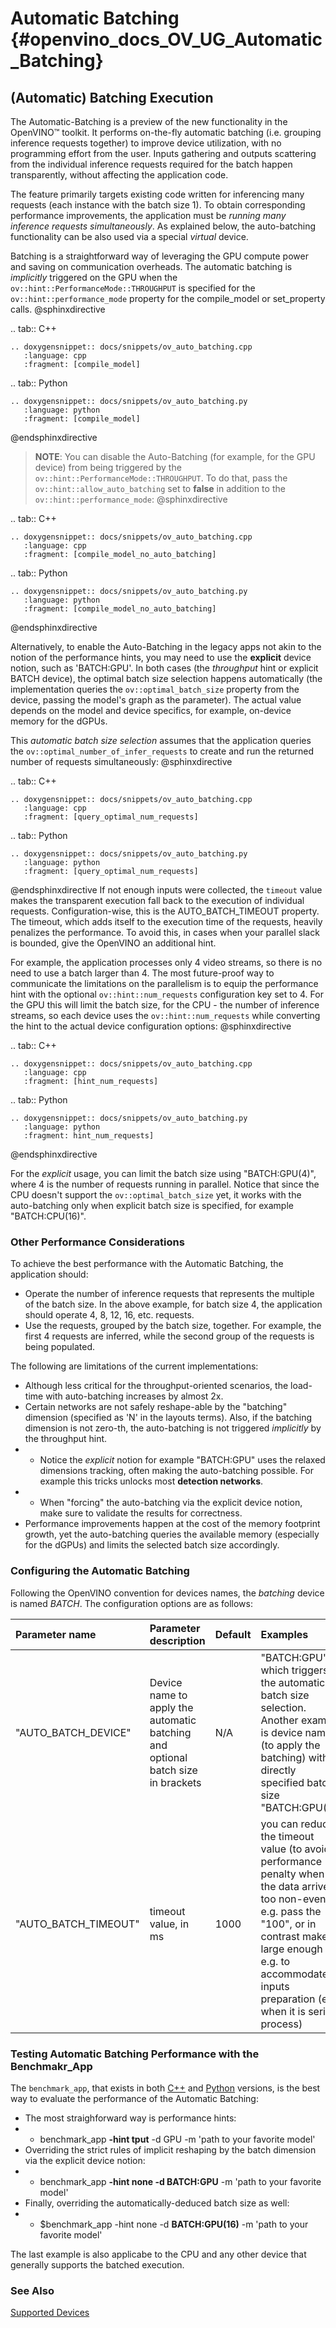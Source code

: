 # Automatic Batching {#openvino_docs_OV_UG_Automatic_Batching}

## (Automatic) Batching Execution

The Automatic-Batching is a preview of the new functionality in the OpenVINO™ toolkit.  It performs on-the-fly automatic batching (i.e. grouping inference requests together) to improve device utilization, with no programming effort from the user.
Inputs gathering and outputs scattering from the individual inference requests required for the batch happen transparently, without affecting the application code. 

The feature primarily targets existing code written for inferencing many requests (each instance with the batch size 1). To obtain corresponding performance improvements, the application must be *running many inference requests simultaneously*. 
As explained below, the auto-batching functionality can be also used via a special *virtual* device.       

Batching is a straightforward way of leveraging the GPU compute power and saving on communication overheads. The automatic batching is  _implicitly_ triggered on the GPU when the `ov::hint::PerformanceMode::THROUGHPUT` is specified for the `ov::hint::performance_mode` property for the compile_model or set_property calls.
@sphinxdirective

.. tab:: C++

    .. doxygensnippet:: docs/snippets/ov_auto_batching.cpp
       :language: cpp
       :fragment: [compile_model]

.. tab:: Python

    .. doxygensnippet:: docs/snippets/ov_auto_batching.py
       :language: python
       :fragment: [compile_model]

@endsphinxdirective
> **NOTE**: You can disable the Auto-Batching (for example, for the GPU device) from being triggered by the `ov::hint::PerformanceMode::THROUGHPUT`. To do that, pass the `ov::hint::allow_auto_batching` set to **false** in addition to the `ov::hint::performance_mode`:
@sphinxdirective

.. tab:: C++

    .. doxygensnippet:: docs/snippets/ov_auto_batching.cpp
       :language: cpp
       :fragment: [compile_model_no_auto_batching]

.. tab:: Python

    .. doxygensnippet:: docs/snippets/ov_auto_batching.py
       :language: python
       :fragment: [compile_model_no_auto_batching]

@endsphinxdirective


Alternatively, to enable the Auto-Batching in the legacy apps not akin to the notion of the performance hints, you may need to use the **explicit** device notion, such as 'BATCH:GPU'. In both cases (the *throughput* hint or explicit BATCH device), the optimal batch size selection happens automatically (the implementation queries the `ov::optimal_batch_size` property from the device, passing the model's graph as the parameter). The actual value depends on the model and device specifics, for example, on-device memory for the dGPUs.

This _automatic batch size selection_ assumes that the application queries the `ov::optimal_number_of_infer_requests` to create and run the returned number of requests simultaneously:
@sphinxdirective

.. tab:: C++

    .. doxygensnippet:: docs/snippets/ov_auto_batching.cpp
       :language: cpp
       :fragment: [query_optimal_num_requests]

.. tab:: Python

    .. doxygensnippet:: docs/snippets/ov_auto_batching.py
       :language: python
       :fragment: [query_optimal_num_requests]

@endsphinxdirective
If not enough inputs were collected, the `timeout` value makes the transparent execution fall back to the execution of individual requests. Configuration-wise, this is the AUTO_BATCH_TIMEOUT property.
The timeout, which adds itself to the execution time of the requests, heavily penalizes the performance. To avoid this, in cases when your parallel slack is bounded, give the OpenVINO an additional hint.

For example, the application processes only 4 video streams, so there is no need to use a batch larger than 4. The most future-proof way to communicate the limitations on the parallelism is to equip the performance hint with the optional `ov::hint::num_requests` configuration key set to 4. For the GPU this will limit the batch size, for the CPU - the number of inference streams, so each device uses the `ov::hint::num_requests` while converting the hint to the actual device configuration options:
@sphinxdirective

.. tab:: C++

    .. doxygensnippet:: docs/snippets/ov_auto_batching.cpp
       :language: cpp
       :fragment: [hint_num_requests]

.. tab:: Python

    .. doxygensnippet:: docs/snippets/ov_auto_batching.py
       :language: python
       :fragment: hint_num_requests]

@endsphinxdirective

For the *explicit* usage, you can limit the batch size using "BATCH:GPU(4)",  where 4 is the number of requests running in parallel. Notice that since the CPU doesn't support the `ov::optimal_batch_size` yet, it works with the auto-batching only when explicit batch size is specified, for example "BATCH:CPU(16)". 

### Other Performance Considerations

To achieve the best performance with the Automatic Batching, the application should:
 - Operate the number of inference requests that represents the multiple of the batch size. In the above example, for batch size 4, the application should operate 4, 8, 12, 16, etc. requests.
 - Use the requests, grouped by the batch size, together. For example, the first 4 requests are inferred, while the second group of the requests is being populated.  

The following are limitations of the current implementations:
 - Although less critical for the throughput-oriented scenarios, the load-time with auto-batching increases by almost 2x.
 - Certain networks are not safely reshape-able by the "batching" dimension (specified as 'N' in the layouts terms). Also, if the batching dimension is not zero-th, the auto-batching is not triggered _implicitly_ by the throughput hint.
 - - Notice the _explicit_ notion for example "BATCH:GPU" uses the relaxed dimensions tracking, often making the auto-batching possible. For example this tricks unlocks most **detection networks**.
 - - When "forcing" the auto-batching via the explicit device notion, make sure to validate the results for correctness.   
 - Performance improvements happen at the cost of the memory footprint growth, yet the auto-batching queries the available memory (especially for the dGPUs) and limits the selected batch size accordingly.

 
### Configuring the Automatic Batching
Following the OpenVINO convention for devices names, the *batching* device is named *BATCH*. The configuration options are as follows:

| Parameter name     | Parameter description      | Default            |             Examples                                                      |
| :---               | :---                  | :---               |:-----------------------------------------------------------------------------|
| "AUTO_BATCH_DEVICE" | Device name to apply the automatic batching and optional batch size in brackets | N/A | "BATCH:GPU" which triggers the automatic batch size selection. Another example is device name (to apply the batching) with directly specified batch size "BATCH:GPU(4)"     |
| "AUTO_BATCH_TIMEOUT" | timeout value, in ms | 1000 |  you can reduce the timeout value (to avoid performance penalty when the data arrives too non-evenly) e.g. pass the "100", or in contrast make it large enough e.g. to accommodate inputs preparation (e.g. when it is serial process)     |

### Testing Automatic Batching Performance with the Benchmakr_App
The `benchmark_app`, that exists in both  [C++](../../samples/cpp/benchmark_app/README.md) and [Python](../../tools/benchmark_tool/README.md) versions, is the best way to evaluate the performance of the Automatic Batching:
 -  The most straighforward way is performance hints:
- - benchmark_app **-hint tput** -d GPU -m 'path to your favorite model'
 -  Overriding the strict rules of implicit reshaping by the batch dimension via the explicit device notion:
- - benchmark_app **-hint none -d BATCH:GPU** -m 'path to your favorite model'
 -  Finally, overriding the automatically-deduced batch size as well:
- - $benchmark_app -hint none -d **BATCH:GPU(16)** -m 'path to your favorite model'

The last example is also applicabe to the CPU and any other device that generally supports the batched execution.  

### See Also
[Supported Devices](supported_plugins/Supported_Devices.md)
